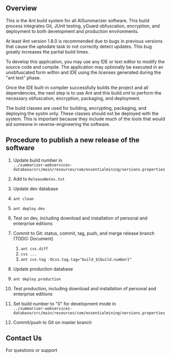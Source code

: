 ## Overview
This is the Ant build system for all AISummarizer software.  This build process
integrates Git, JUnit testing, yGuard obfuscation, encryption, and deployment
to both development and production environments.

At least Ant version 1.8.0 is recommended due to bugs in previous versions that
cause the uptodate task to not correctly detect updates.  This bug greatly
increases the partial build times.

To develop this application, you may use any IDE or text editor to modify the
source code and compile.  The application may optionally be executed in an
unobfuscated form within and IDE using the licenses generated during the
"ant test" phase.

Once the IDE built-in compiler successfully builds the project and all
dependencies, the next step is to use Ant and this build.xml to perform the
necessary obfuscation, encryption, packaging, and deployment.

The build classes are used for building, encrypting, packaging, and deploying
the systm only.  These classes should not be deployed with the system.  This is
important because they include much of the tools that would aid someone in
reverse-engineering the software.

## Procedure to publish a new release of the software
1. Update build number in  
   `../summarizer-webservices-database/src/main/resources/com/essentialmining/versions.properties`

2. Add to `ReleaseNotes.txt`

3. Update dev database

4. `ant clean`

5. `ant deploy.dev`

6. Test on dev, including download and installation of personal and enterprise editions

7. Commit to Git: status, commit, tag, push, and merge release branch (TODO: Document)

    1. `ant cvs.diff`
    2. `cvs ...`
    3. `ant cvs.tag -Dcvs.tag.tag="build_${build.number}"`

8. Update production database

9. `ant deploy.production`

10. Test production, including download and installation of personal and enterprise editions

11. Set build number to "0" for development mode in  
    `../summarizer-webservices-database/src/main/resources/com/essentialmining/versions.properties`

12. Commit/push to Git on master branch

## Contact Us
For questions or support